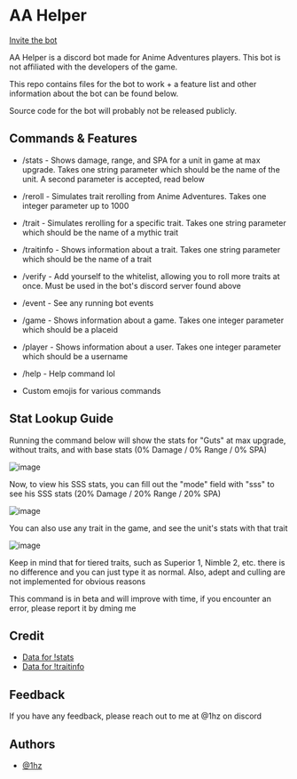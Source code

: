 # AA Helper

[Invite the bot](https://discord.com/api/oauth2/authorize?client_id=1012987338160341133&permissions=0&scope=bot+applications.commands)

AA Helper is a discord bot made for Anime Adventures players. This bot is not affiliated with the developers of the game.

This repo contains files for the bot to work + a feature list and other information about the bot can be found below.

Source code for the bot will probably not be released publicly.
## Commands & Features
- /stats - Shows damage, range, and SPA for a unit in game at max upgrade. Takes one string parameter which should be the name of the unit. A second parameter is accepted, read below

- /reroll - Simulates trait rerolling from Anime Adventures. Takes one integer parameter up to 1000

- /trait - Simulates rerolling for a specific trait. Takes one string parameter which should be the name of a mythic trait

- /traitinfo - Shows information about a trait. Takes one string parameter which should be the name of a trait

- /verify - Add yourself to the whitelist, allowing you to roll more traits at once. Must be used in the bot's discord server found above

- /event - See any running bot events

- /game - Shows information about a game. Takes one integer parameter which should be a placeid

- /player - Shows information about a user. Takes one integer parameter which should be a username

- /help - Help command lol

- Custom emojis for various commands

## Stat Lookup Guide
Running the command below will show the stats for "Guts" at max upgrade, without traits, and with base stats (0% Damage / 0% Range / 0% SPA)

![image](https://github.com/1hzdev/aa_helper/assets/81895838/5dd11627-3b41-45ee-bb73-c4fc9416f44e)

Now, to view his SSS stats, you can fill out the "mode" field with "sss" to see his SSS stats (20% Damage / 20% Range / 20% SPA)

![image](https://github.com/1hzdev/aa_helper/assets/81895838/57a09f97-1351-4dda-a1d0-c2d219c11640)

You can also use any trait in the game, and see the unit's stats with that trait

![image](https://github.com/1hzdev/aa_helper/assets/81895838/aabfd781-622b-4da2-9776-de6f25420c7f) 

Keep in mind that for tiered traits, such as Superior 1, Nimble 2, etc. there is no difference and you can just type it as normal. Also, adept and culling are not implemented for obvious reasons

This command is in beta and will improve with time, if you encounter an error, please report it by dming me

## Credit

 - [Data for !stats](https://docs.google.com/spreadsheets/d/1bHwjTTrJcxNn6WhuTZQ7i_iLfsbx7GAQy4NTWztpKw8/edit#gid=1453364345)
 - [Data for !traitinfo](https://animeadventures.fandom.com/wiki/Traits)

## Feedback

If you have any feedback, please reach out to me at @1hz on discord


## Authors

- [@1hz](https://www.github.com/1hzdev)
